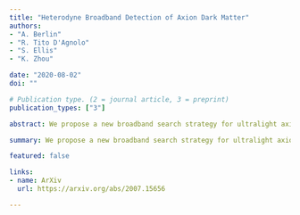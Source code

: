 ```yaml
---
title: "Heterodyne Broadband Detection of Axion Dark Matter"
authors:
- "A. Berlin"
- "R. Tito D'Agnolo"
- "S. Ellis"
- "K. Zhou"

date: "2020-08-02"
doi: ""

# Publication type. (2 = journal article, 3 = preprint)
publication_types: ["3"]

abstract: We propose a new broadband search strategy for ultralight axion dark matter that interacts with electromagnetism. An oscillating axion field induces transitions between two quasi-degenerate resonant modes of a superconducting cavity. In two broadband runs optimized for high and low masses, this setup can probe unexplored parameter space for axion-like particles covering fifteen orders of magnitude in mass, including astrophysically long-ranged fuzzy dark matter.

summary: We propose a new broadband search strategy for ultralight axion dark matter covering fifteen orders of magnitude in mass, including astrophysically long-ranged fuzzy dark matter.

featured: false

links:
- name: ArXiv
  url: https://arxiv.org/abs/2007.15656

---
```

